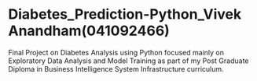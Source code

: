 # Diabetes_Prediction-Python_Vivek Anandham(041092466)
Final Project on Diabetes Analysis using Python focused mainly on Exploratory Data Analysis and Model Training as part of my Post Graduate Diploma in Business Intelligence System Infrastructure curriculum.
